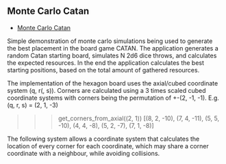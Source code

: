## Monte Carlo Catan
- [Monte Carlo Catan](#monte-carlo/monte-carlo-catan.py)

Simple demonstration of monte carlo simulations being used to generate the best placement in the board game CATAN.
The application generates a random Catan starting board,
simulates N 2d6 dice throws,
and calculates the expected resources.
In the end the application calculates the best starting positions,
based on the total amount of gathered resources.

The implementation of the hexagon board uses the axial/cubed coordinate system (q, r(, s)).
Corners are calculated using a 3 times scaled cubed coordinate systems with corners being the permutation of +-(2, -1, -1).
E.g. (q, r, s) = (2, 1, -3)
>>> get_corners_from_axial((2, 1))
[(8, 2, -10), (7, 4, -11), (5, 5, -10), (4, 4, -8), (5, 2, -7), (7, 1, -8)]

The following system allows a coordinate system that calculates the location of every corner for each coordinate,
which may share a corner coordinate with a neighbour, while avoiding collisions.

